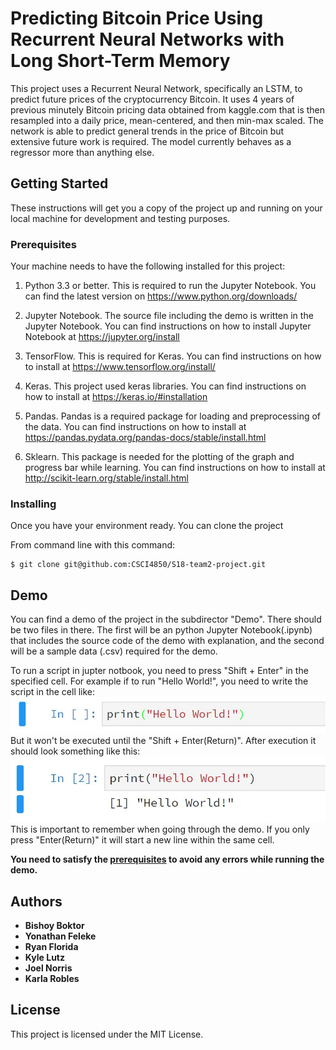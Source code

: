 # Predicting Bitcoin Price Using Recurrent Neural Networks with Long Short-Term Memory

This project uses a Recurrent Neural Network, specifically an LSTM, to predict future prices of the cryptocurrency Bitcoin. It uses 4 years of previous minutely Bitcoin pricing data obtained from kaggle.com that is then resampled into a daily price, mean-centered, and then min-max scaled. The network is able to predict general trends in the price of Bitcoin but extensive future work is required. The model currently behaves as a regressor more than anything else.

## Getting Started

These instructions will get you a copy of the project up and running on your local machine for development and testing purposes.

### Prerequisites
Your machine needs to have the following installed for this project:
1. Python 3.3 or better. This is required to run the Jupyter Notebook. You can find the latest version on https://www.python.org/downloads/

2. Jupyter Notebook. The source file including the demo is written in the Jupyter Notebook. You can find instructions on how to install Jupyter Notebook at https://jupyter.org/install

3. TensorFlow. This is required for Keras. You can find instructions on how to install at https://www.tensorflow.org/install/

4. Keras. This project used keras libraries. You can find instructions on how to install at https://keras.io/#installation

5. Pandas. Pandas is a required package for loading and preprocessing of the data. You can find instructions on how to install at https://pandas.pydata.org/pandas-docs/stable/install.html

6. Sklearn. This package is needed for the plotting of the graph and progress bar while learning. You can find instructions on how to install at http://scikit-learn.org/stable/install.html

### Installing

Once you have your environment ready. You can clone the project

From command line with this command:
```
$ git clone git@github.com:CSCI4850/S18-team2-project.git
```

## Demo
You can find a demo of the project in the subdirector "Demo". There should be two files in there. The first will be an python Jupyter Notebook(.ipynb) that includes the source code of the demo with explanation, and the second will be a sample data (.csv) required for the demo.

To run a script in jupter notbook, you need to press "Shift + Enter" in the specified cell. For example if to run "Hello World!", you need to write the script in the cell like:
![alt text](/image/print.jpg)
But it won't be executed until the "Shift + Enter(Return)". After execution it should look something like this:
![alt text](/image/print2.jpg) This is important to remember when going through the demo. If you only press "Enter(Return)" it will start a new line within the same cell.

**You need to satisfy the [prerequisites](#Prerequisites) to avoid any errors while running the demo.**

## Authors

* **Bishoy Boktor**
* **Yonathan Feleke**
* **Ryan Florida**
* **Kyle Lutz**
* **Joel Norris**
* **Karla Robles**

## License

This project is licensed under the MIT License.
